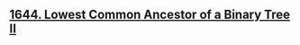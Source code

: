 ## [1644. Lowest Common Ancestor of a Binary Tree II](https://leetcode.com/problems/lowest-common-ancestor-of-a-binary-tree-ii/)
